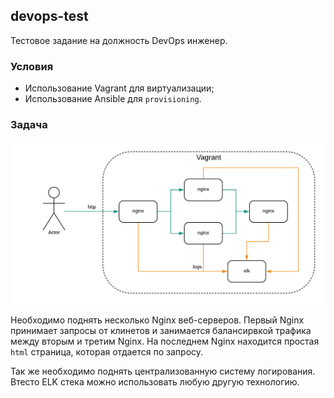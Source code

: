 devops-test
---
Тестовое задание на должность DevOps инженер.

### Условия
- Использование Vagrant для виртуализации;
- Использование Ansible для `provisioning`.

### Задача

![](schema.png)

Необходимо поднять несколько Nginx веб-серверов. Первый Nginx принимает запросы от клинетов и занимается балансирвкой трафика между вторым и третим Nginx. 
На последнем Nginx находится простая `html` страница, которая отдается по запросу.

Так же необходимо поднять централизованную систему логирования. Втесто ELK стека можно использовать любую другую технологию.

